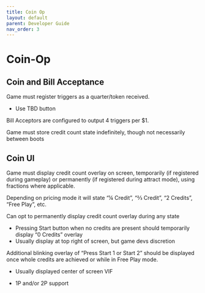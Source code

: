 ```yaml
---
title: Coin Op
layout: default
parent: Developer Guide
nav_order: 3
---
```


# Coin-Op

## Coin and Bill Acceptance
Game must register triggers as a quarter/token received.
- Use TBD button

Bill Acceptors are configured to output 4 triggers per $1.

Game must store credit count state indefinitely, though not necessarily between boots

## Coin UI
Game must display credit count overlay on screen, temporarily (if registered during gameplay) or permanently (if registered during attract mode), using fractions where applicable.

Depending on pricing mode it will state “¼ Credit”, “⅔ Credit”, “2 Credits”, “Free Play”, etc.  

Can opt to permanently display credit count overlay during any state

- Pressing Start button when no credits are present should temporarily display “0 Credits” overlay
- Usually display at top right of screen, but game devs discretion

Additional blinking overlay of “Press Start 1 or Start 2” should be displayed once whole credits are achieved or while in Free Play mode.

- Usually displayed center of screen VIF

- 1P and/or 2P support